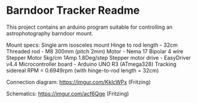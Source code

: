 Barndoor Tracker Readme
=======================

This project contains an arduino program suitable for controlling an
astrophotography barndoor mount.

Mount specs:
Single arm isosceles mount
Hinge to rod length - 32cm
Threaded rod - M8 300mm (pitch 2mm)
Motor - Nema 17 Bipolar 4 wire Stepper Motor 5kg/cm 1Amp 1.8Deg/step
Stepper motor drive - EasyDriver v4.4
Microcontroller board - Arduino UNO R3 (ATmega328)
Tracking sidereal RPM = 0.6949rpm (with hinge-to-rod length = 32cm)

Connection diagram:
https://imgur.com/KkIcWPx
(Fritzing)

Schematics:
https://imgur.com/acf6Qge
(Fritzing)
